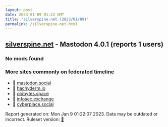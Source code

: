 ```yaml
---
layout: post
date: 2023-01-09 01:22 GMT
title: "silverspine.net (2023/01/09)"
permalink: /silverspine-net.html
---
```



## [silverspine.net](https://silverspine.net) - Mastodon 4.0.1 (reports 1 users)

### No mods found

### More sites commonly on federated timeline

* 🐘 [mastodon.social](/mastodon-social.html)
* 🐘 [hachyderm.io](/hachyderm-io.html)
* 🐘 [oldbytes.space](/oldbytes-space.html)
* 🐘 [infosec.exchange](/infosec-exchange.html)
* 🐘 [cyberplace.social](/cyberplace-social.html)

Report generated on: Mon Jan  9 01:22:07 2023. Data may be outdated or incorrect.
Ruleset version: [🏀](/version-basketball)
